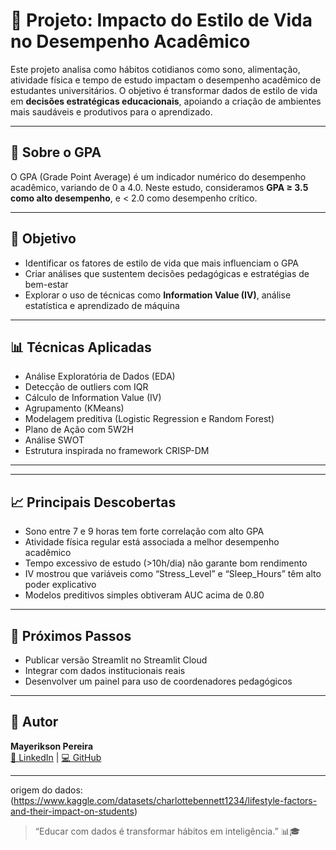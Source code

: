 # 📘 Projeto: Impacto do Estilo de Vida no Desempenho Acadêmico

Este projeto analisa como hábitos cotidianos como sono, alimentação, atividade física e tempo de estudo impactam o desempenho acadêmico de estudantes universitários. O objetivo é transformar dados de estilo de vida em **decisões estratégicas educacionais**, apoiando a criação de ambientes mais saudáveis e produtivos para o aprendizado.

---

## 🧠 Sobre o GPA

O GPA (Grade Point Average) é um indicador numérico do desempenho acadêmico, variando de 0 a 4.0. Neste estudo, consideramos **GPA ≥ 3.5 como alto desempenho**, e < 2.0 como desempenho crítico.

---

## 🎯 Objetivo

- Identificar os fatores de estilo de vida que mais influenciam o GPA
- Criar análises que sustentem decisões pedagógicas e estratégias de bem-estar
- Explorar o uso de técnicas como **Information Value (IV)**, análise estatística e aprendizado de máquina

---

## 📊 Técnicas Aplicadas

- Análise Exploratória de Dados (EDA)
- Detecção de outliers com IQR
- Cálculo de Information Value (IV)
- Agrupamento (KMeans)
- Modelagem preditiva (Logistic Regression e Random Forest)
- Plano de Ação com 5W2H
- Análise SWOT
- Estrutura inspirada no framework CRISP-DM

---

---

## 📈 Principais Descobertas

- Sono entre 7 e 9 horas tem forte correlação com alto GPA
- Atividade física regular está associada a melhor desempenho acadêmico
- Tempo excessivo de estudo (>10h/dia) não garante bom rendimento
- IV mostrou que variáveis como “Stress_Level” e “Sleep_Hours” têm alto poder explicativo
- Modelos preditivos simples obtiveram AUC acima de 0.80

---

## 🚀 Próximos Passos

- Publicar versão Streamlit no Streamlit Cloud
- Integrar com dados institucionais reais
- Desenvolver um painel para uso de coordenadores pedagógicos

---

## 👤 Autor

**Mayerikson Pereira**  
[🔗 LinkedIn](https://www.linkedin.com/in/mayerikson) | [💻 GitHub](https://github.com/Mayerikson)

---
origem do dados:(https://www.kaggle.com/datasets/charlottebennett1234/lifestyle-factors-and-their-impact-on-students)


> “Educar com dados é transformar hábitos em inteligência.” 📊🎓
